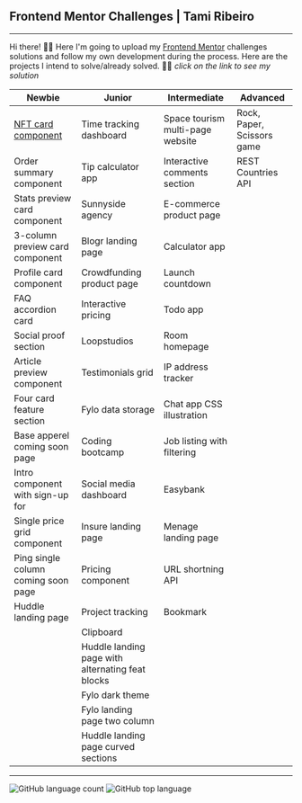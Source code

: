 ## Frontend Mentor Challenges | Tami Ribeiro
---
Hi there! 🖐🏻 Here I'm going to upload my [Frontend Mentor](https://www.frontendmentor.io/challenges) challenges solutions and follow my own development during the process.
Here are the projects I intend to solve/already solved. 💪🏻
*click on the link to see my solution*

| Newbie                                                                                        | Junior | Intermediate | Advanced |
|-----------------------------------------------------------------------------------------------|----------------|----------------------|------------------|
|[NFT card component](https://tamiribeiro.github.io/front_endMentor/nft-preview-card-component/)|Time tracking dashboard|Space tourism multi-page website|Rock, Paper, Scissors game|
|Order summary component|Tip calculator app|Interactive comments section|REST Countries API|
|Stats preview card component|Sunnyside agency|E-commerce product page|
|3-column preview card component|Blogr landing page|Calculator app|
|Profile card component|Crowdfunding product page|Launch countdown|
|FAQ accordion card|Interactive pricing|Todo app|
|Social proof section|Loopstudios|Room homepage|
|Article preview component|Testimonials grid|IP address tracker|
|Four card feature section|Fylo data storage|Chat app CSS illustration|
|Base apperel coming soon page|Coding bootcamp|Job listing with filtering|
|Intro component with sign-up for|Social media dashboard|Easybank|
|Single price grid component|Insure landing page|Menage landing page|
|Ping single column coming soon page|Pricing component|URL shortning API|
|Huddle landing page|Project tracking|Bookmark|
| |Clipboard|
| |Huddle landing page with alternating feat blocks|
| |Fylo dark theme|
| |Fylo landing page two column|
| |Huddle landing page curved sections|
---

![GitHub language count](https://img.shields.io/github/languages/count/tamiribeiro/front_endMentor?color=pink&style=flat-square)
![GitHub top language](https://img.shields.io/github/languages/top/tamiribeiro/front_endMentor?color=blueviolet&style=flat-square)